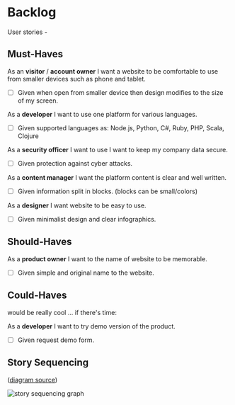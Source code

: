 # Backlog

User stories -

## Must-Haves

As an **visitor** / **account owner** I want a website to be comfortable to use from smaller devices such as phone and tablet.

- [ ] Given when open from smaller device then design modifies to the size of my screen.

As a **developer** I want to use one platform for various languages.

- [ ] Given supported languages as: Node.js, Python, C#, Ruby, PHP, Scala, Clojure

As a **security officer** I want to use I want to keep my company data secure.

- [ ] Given protection against cyber attacks.

As a **content manager** I want the platform content is clear and well written.

- [ ] Given information split in blocks. (blocks can be small/colors)

As a **designer** I want website to be easy to use.

- [ ] Given minimalist design and clear infographics.

## Should-Haves

As a **product owner** I want to the name of website to be memorable.

- [ ] Given simple and original name to the website.

## Could-Haves

would be really cool ... if there's time:

As a **developer** I want to try demo version of the product.

- [ ] Given request demo form.

## Story Sequencing

([diagram source](https://excalidraw.com/#json=5492536709742592,eehelCbxb4yj2n5D3cTn1g))

![story sequencing graph](./story-sequencing-graph.svg)
